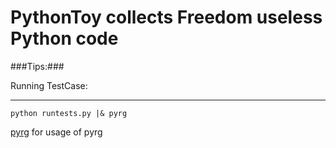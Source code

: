 PythonToy collects Freedom useless Python code
==============================================

###Tips:###

Running TestCase:
_________________

```shell
python runtests.py |& pyrg
```
[pyrg](https://pypi.python.org/pypi/pyrg) for usage of pyrg
